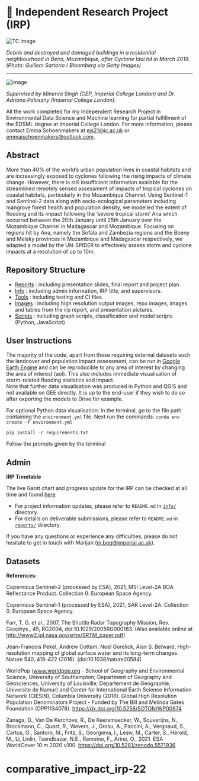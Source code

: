 # 🌊 Independent Research Project (IRP)



![TC image](https://github.com/ese-msc-2021/irp-ejs21/blob/main/pictures/beira_moz_damage.webp)

*Debris and destroyed and damaged buildings in a residential neighbourhood in Beira, Mozambique, after Cyclone Idai hit in March 2019. (Photo: Guillem Sartorio / Bloomberg via Getty Images)*


----

![image](https://user-images.githubusercontent.com/91467519/187665558-d06d463c-1f82-419e-9bf4-8a4be167ebbe.png)



*Supervised by Minerva Singh (CEP, Imperial College London) and Dr. Adriana Paluszny (Imperial College London).* 

All the work completed for my Independent Research Project in Environmental Data Science and Machine learning for partial fulfillment of the EDSML degree at Imperial College London. For more information, please contact Emma Schoenmakers at ejs21@ic.ac.uk or emmajschoenmakers@outlook.com.




## Abstract 

More than 40% of the world’s urban population lives in coastal habitats and are increasingly exposed to cyclones following the rising impacts of climate change. However, there is still insufficient information available for the streamlined remotely sensed assessment of impacts of tropical cyclones on coastal habitats, particularly in the Mozambique Channel. Using Sentinel-1 and Sentinel-2 data along with socio-ecological parameters including mangrove forest health and population density, we modelled the extent of flooding and its impact following the ‘severe tropical storm’ Ana which occurred between the 20th January until 25th January over the Mozambique Channel in Madagascar and Mozambique. Focusing on regions hit by Ana, namely the Sofala and Zambezia regions and the Boeny and Melaky provinces in Mozambique and Madagascar respectively, we adapted a model by the UN-SPIDER to effectively assess storm and cyclone impacts at a resolution of up to 10m. 


## Repository Structure

- [Reports](https://github.com/ese-msc-2021/irp-ejs21/tree/main/reports) : including presentation slides, final report and project plan.
- [Info](https://github.com/ese-msc-2021/irp-ejs21/tree/main/info) : including admin information, IRP title, and supervisors.
- [Tools](https://github.com/ese-msc-2021/irp-ejs21/tree/main/tools) : including testing and CI files.
- [Images](https://github.com/ese-msc-2021/irp-ejs21/tree/main/pictures) : including high resolution output images, repo images, images and tables from the irp report, and presentation pictures.
- [Scripts](https://github.com/ese-msc-2021/irp-ejs21/tree/main/scripts) : including graph scripts, classification and model scripts (Python, JavaScript)

## User Instructions

The majority of the code, apart from those requiring external datasets such the landcover and population impact assessment, can be run in [Google Earth Engine](https://code.earthengine.google.com/) and can be reproducible to any area of interest by changing the area of interest (aoi). This also includes immediate visualisation of storm-related flooding statistics and impact.  
Note that further data visualisation was produced in Python and QGIS and not available on GEE directly. It is up to the end-user if they wish to do so after exporting the models to Drive for example.

For optional Python data visualisation:
In the terminal, go to the file path containing the ``environment.yml`` file.
Next run the commands:
``conda env create -f environment.yml``

``pip install -r requirements.txt``

Follow the prompts given by the terminal

## Admin

**IRP Timetable**

The live Gantt chart and progress update for the IRP can be checked at all time and found [here](https://imperiallondon-my.sharepoint.com/:x:/r/personal/ejs21_ic_ac_uk/_layouts/15/Doc.aspx?sourcedoc=%7BE76FF1B0-F835-4F3E-B37E-D4C6BD359D34%7D&file=Live_Project_Schedule.xlsx&wdOrigin=OFFICECOM-WEB.START.REC&ct=1658312412995&action=default&mobileredirect=true)

- For project information updates, please refer to `README.md` in [`info/`](./info) directory.
- For details on deliverable submissions, please refer to `README.md` in [`reports/`](./reports) directory.

If you have any questions or experience any difficulties, please do not hesitate to get in touch with Marijan (m.beg@imperial.ac.uk).


## Datasets 

**References:**

Copernicus Sentinel-2 (processed by ESA), 2021, MSI Level-2A BOA Reflectance Product. Collection 0. European Space Agency.

Copernicus Sentinel-1 (processed by ESA), 2021, SAR Level-2A. Collection 0. European Space Agency.

Farr, T. G. et al., 2007, The Shuttle Radar Topography Mission, Rev. Geophys., 45, RG2004, doi:10.1029/2005RG000183. (Also available online at http://www2.jpl.nasa.gov/srtm/SRTM_paper.pdf)

Jean-Francois Pekel, Andrew Cottam, Noel Gorelick, Alan S. Belward, High-resolution mapping of global surface water and its long-term changes. Nature 540, 418-422 (2016). (doi:10.1038/nature20584)

WorldPop (www.worldpop.org - School of Geography and Environmental Science, University of Southampton; Department of Geography and Geosciences, University of Louisville; Departement de Geographie, Universite de Namur) and Center for International Earth Science Information Network (CIESIN), Columbia University (2018). Global High Resolution Population Denominators Project - Funded by The Bill and Melinda Gates Foundation (OPP1134076). https://dx.doi.org/10.5258/SOTON/WP00674

Zanaga, D., Van De Kerchove, R., De Keersmaecker, W., Souverijns, N., Brockmann, C., Quast, R., Wevers, J., Grosu, A., Paccini, A., Vergnaud, S., Cartus, O., Santoro, M., Fritz, S., Georgieva, I., Lesiv, M., Carter, S., Herold, M., Li, Linlin, Tsendbazar, N.E., Ramoino, F., Arino, O., 2021. ESA WorldCover 10 m 2020 v100. https://doi.org/10.5281/zenodo.5571936


# comparative_impact_irp-22
